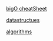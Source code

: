 [bigO cheatSheet](https://www.bigocheatsheet.com/)

[datastructues](https://visualgo.net/en)

[algorithms](https://www.toptal.com/developers/sorting-algorithms)
